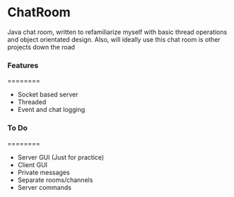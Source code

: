 ChatRoom
========

Java chat room, written to refamiliarize myself with basic thread operations and object orientated design. Also, will ideally use this chat room is other projects down the road


### Features
========
* Socket based server
* Threaded
* Event and chat logging


### To Do
========
* Server GUI (Just for practice)
* Client GUI
* Private messages
* Separate rooms/channels
* Server commands
